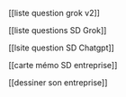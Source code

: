 
[[liste question grok v2]]


[[liste questions SD Grok]]

[[lsite question SD Chatgpt]]

[[carte mémo SD entreprise]]

[[dessiner son entreprise]]



